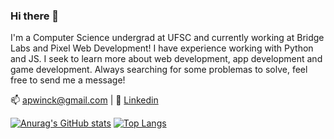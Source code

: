 ### Hi there 👋

I'm a Computer Science undergrad at UFSC and currently working at Bridge Labs and Pixel Web Development!  I have experience working with Python and JS. I seek to learn more about web development, app development and game development. Always searching for some problemas to solve, feel free to send me a message!

:mailbox: apwinck@gmail.com |
:bust_in_silhouette: [Linkedin](https://www.linkedin.com/in/arthur-pellenz-winck/)

[![Anurag's GitHub stats](https://github-readme-stats.vercel.app/api?username=arthurwinck&theme=dracula&layout=compact)](https://github.com/anuraghazra/github-readme-stats)
[![Top Langs](https://github-readme-stats.vercel.app/api/top-langs/?username=arthurwinck&theme=dracula&layout=compact)](https://github.com/anuraghazra/github-readme-stats)
